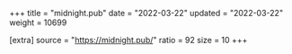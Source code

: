 +++
title = "midnight.pub"
date = "2022-03-22"
updated = "2022-03-22"
weight = 10699

[extra]
source = "https://midnight.pub/"
ratio = 92
size = 10
+++
